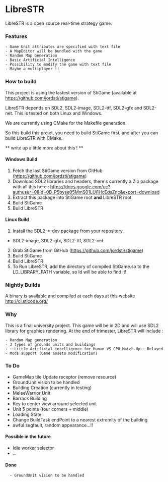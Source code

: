 LibreSTR
========
LibreSTR is a open source real-time strategy game. 


### Features

	- Game Unit attributes are specified with text file
	- A MapEditor will be bundled with the game
	- Random Map Generation
	- Basic Artificial Intelligence
	- Possibility to modify the game with text file
	- Maybe a multiplayer !!

### How to build

This project is using the lastest version of StiGame (available at https://github.com/jordsti/stigame).

LibreSTR depends on SDL2, SDL2-image, SDL2-ttf, SDL2-gfx and SDL2-net. This is tested on both Linux and Windows.

We are currently using CMake for the Makefile generation. 

So this build this projet, you need to build StiGame first, and after you can build LibreSTR with CMake.

** write up a little more about this ! **

#### Windows Build
1. Fetch the last StiGame version from GitHub (https://github.com/jordsti/stigame)
2. Download SDL2 libraries and headers, there's currently a Zip package with all this here :  https://docs.google.com/uc?authuser=0&id=0B_P5byse05MmS01LUi1HcEdsZnc&export=download
3. Extract this package into StiGame root **and** LibreSTR root
4. Build StiGame
5. Build LibreSTR

#### Linux Build
1. Install the SDL2-*-dev package from your repository.
  * SDL2-image, SDL2-gfx, SDL2-ttf, SDL2-net
2. Grab StiGame from GitHub (https://github.com/jordsti/stigame)
3. Build StiGame
4. Build LibreSTR
5. To Run LibreSTR, add the directory of compiled StiGame.so to the LD_LIBRARY_PATH variable, so ld will be able to find it!


### Nightly Builds

A binary is available and compiled at each days at this website http://ci.sticode.org/


### Why

This is a final university project. 
This game will be in 2D and will use SDL2 library for graphics rendering.
At the end of trimester, LibreSTR will include :
	
	- Random Map generation
	- 3 types of grounds units and buildings
	- ~~Little Artificial intelligence for Human VS CPU Match-Up~~ Delayed
	- Mods support (Game assets modification)


### To Do
  - GameMap tile Update receptor (remove resource)
  - GroundUnit vision to be handled
  - Building Creation (currently in testing)
  - MeleeWarrior Unit
  - Barrack Building
  - Key to center view arround selected unit
  - Unit 5 points (four corners + middle)
  - Loading State
  - Change BuildTask endPoint to a nearest extremity of the building
  - awful segfault, random appearance...!!

#### Possible in the future
  - Idle worker selector
  - ...
#### Done
	
	  - GroundUnit vision to be handled
